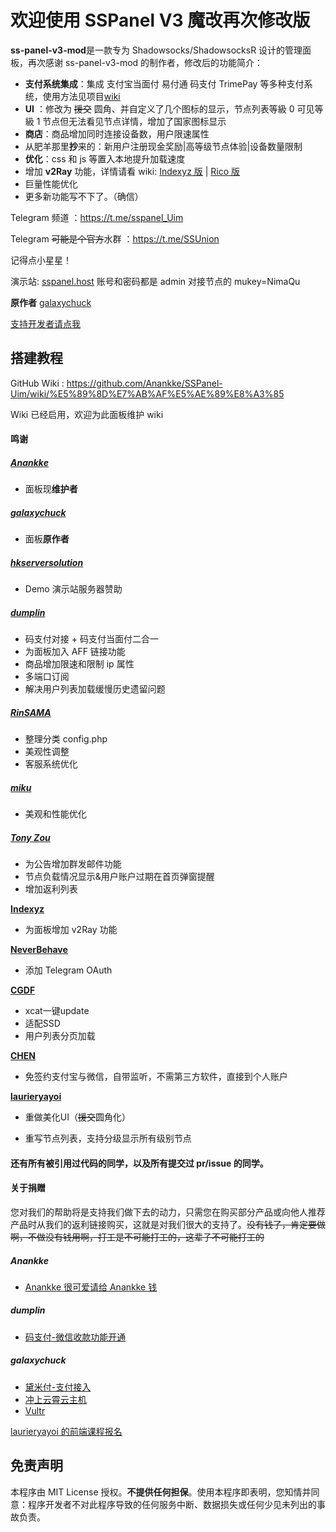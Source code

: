 # 欢迎使用 SSPanel V3 魔改再次修改版

**ss-panel-v3-mod**是一款专为 Shadowsocks/ShadowsocksR 设计的管理面板，再次感谢 ss-panel-v3-mod 的制作者，修改后的功能简介：

- **支付系统集成**：集成 支付宝当面付  易付通 码支付 TrimePay 等多种支付系统，使用方法见项目[wiki](https://github.com/Anankke/SSPanel-Uim/wiki/)
- **UI** ：修改为 ~~援交~~ 圆角、并自定义了几个图标的显示，节点列表等級 0 可见等級 1 节点但无法看见节点详情，增加了国家图标显示
- **商店**：商品增加同时连接设备数，用户限速属性
- 从肥羊那里**抄**来的：新用户注册现金奖励|高等级节点体验|设备数量限制
- **优化**：css 和 js 等置入本地提升加载速度
- 增加 **v2Ray** 功能，详情请看 wiki: [Indexyz 版](https://github.com/Anankke/SSPanel-Uim/wiki/v2ray---indexyz-%E7%89%88%E4%BD%BF%E7%94%A8%E6%95%99%E7%A8%8B)  |  [Rico 版](https://github.com/Anankke/SSPanel-Uim/wiki/v2ray---Rico-%E7%89%88%E4%BD%BF%E7%94%A8%E6%95%99%E7%A8%8B)
- 巨量性能优化
- 更多新功能写不下了。（确信）

Telegram 频道 ：https://t.me/sspanel_Uim

Telegram ~~可能是个官方~~水群 ：https://t.me/SSUnion

记得点小星星！

演示站: [sspanel.host](https://sspanel.host) 账号和密码都是 admin  对接节点的 mukey=NimaQu

**原作者** [galaxychuck](https://github.com/galaxychuck)

[支持开发者请点我](https://github.com/Anankke/SSPanel-Uim#%E5%85%B3%E4%BA%8E%E6%8D%90%E8%B5%A0)

## 搭建教程

GitHub Wiki : https://github.com/Anankke/SSPanel-Uim/wiki/%E5%89%8D%E7%AB%AF%E5%AE%89%E8%A3%85

Wiki 已经启用，欢迎为此面板维护 wiki

#### 鸣谢

##### [Anankke](https://github.com/galaxychuck)

- 面板现**维护者**

##### [galaxychuck](https://github.com/galaxychuck)

- 面板**原作者**

##### [hkserversolution](https://www.hkserversolution.com/cart.php)
- Demo 演示站服务器赞助

##### [dumplin](https://github.com/dumplin233) 

- 码支付对接 + 码支付当面付二合一
- 为面板加入 AFF 链接功能
- 商品增加限速和限制 ip 属性
- 多端口订阅
- 解决用户列表加载缓慢历史遗留问题

##### [RinSAMA](https://github.com/mxihan)

- 整理分类 config.php
- 美观性调整
- 客服系统优化

##### [miku](https://github.com/xcxnig)

- 美观和性能优化

##### [Tony Zou](https://github.com/ZJY2003)

- 为公告增加群发邮件功能
- 节点负载情况显示&用户账户过期在首页弹窗提醒
- 增加返利列表

[**Indexyz**](https://github.com/Indexyz)

- 为面板增加 v2Ray 功能

[**NeverBehave**](https://github.com/NeverBehave)

- 添加 Telegram OAuth

[**CGDF**](https://github.com/CGDF-GitHub)

- xcat一键update
- 适配SSD
- 用户列表分页加载

[**CHEN**](https://github.com/ChenSee)

- 免签约支付宝与微信，自带监听，不需第三方软件，直接到个人账户

[**laurieryayoi**](https://github.com/laurieryayoi)

- 重做美化UI（~~援交~~圆角化）

- 重写节点列表，支持分级显示所有级别节点

#### 还有所有被引用过代码的同学，以及所有提交过 pr/issue 的同学。

#### 关于捐赠

您对我们的帮助将是支持我们做下去的动力，只需您在购买部分产品或向他人推荐产品时从我们的返利链接购买，这就是对我们很大的支持了。~~没有钱了，肯定要做啊，不做没有钱用啊，打工是不可能打工的，这辈子不可能打工的~~

##### Anankke

- [Anankke 很可爱请给 Anankke 钱](https://t.me/anankke/5)

##### dumplin

- [码支付-微信收款功能开通](https://codepay.fateqq.com/i/39756)

##### galaxychuck

- [黛米付-支付接入](https://www.daimiyun.cn/register.php?aff=624)
- [冲上云霄云主机](http://console.soar-clouds.com/aff.php?aff=94)
- [Vultr](https://www.vultr.com/?ref=7205737)

[laurieryayoi 的前端课程报名](https://t.me/kinokonominoco)



## 免责声明

本程序由 MIT License 授权。**不提供任何担保**。使用本程序即表明，您知情并同意：程序开发者不对此程序导致的任何服务中断、数据损失或任何少见未列出的事故负责。

